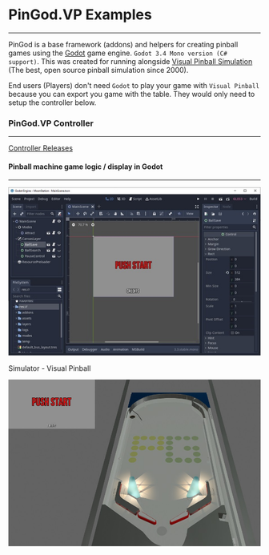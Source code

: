 # PinGod.VP Examples
---

PinGod is a base framework (addons) and helpers for creating pinball games using the [Godot](https://godotengine.org/download) game engine. `Godot 3.4 Mono version (C# support)`. This was created for running alongside [Visual Pinball Simulation](https://github.com/vpinball/vpinball/releases) (The best, open source pinball simulation since 2000).

End users (Players) don't need `Godot` to play your game with `Visual Pinball` because you can export you game with the table. They would only need to setup the controller below.

### PinGod.VP Controller
---

[Controller Releases](https://github.com/horseyhorsey/PinGod.VP/releases)

#### Pinball machine game logic / display in Godot
---

![image](doc/images/godot.jpg)

Simulator - Visual Pinball

![image](doc/images/pingod-vp.jpg)
